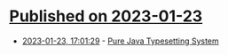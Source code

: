 # [Published on 2023-01-23](index.md)

* [2023-01-23, 17:01:29](https://news.ycombinator.com/item?id=34491563) - [Pure Java Typesetting System](https://github.com/DaveJarvis/KeenType)
